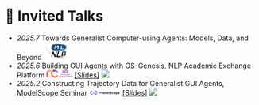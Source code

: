# 💬 Invited Talks
- *2025.7* Towards Generalist Computer-using Agents: Models, Data, and Beyond <img src='./images/logos/ml-nlp-logo.png' style='width: 3.75em;'> 
- *2025.6* Building GUI Agents with OS-Genesis, NLP Academic Exchange Platform <img src='./images/logos/nice-nlp.logo.png' style='width: 3.75em;'> [[Slides]](./files/OS_Genesis_NICE_NLP_250614.pdf)  <a href='https://www.bilibili.com/video/BV1iHNvzXEin/'><img src="https://img.shields.io/badge/Bilibili-NICE Academic-blue?logo=bilibili&logoColor=white"></a>
- *2025.2* Constructing Trajectory Data for Generalist GUI Agents, ModelScope Seminar <img src='./images/logos/modelscope-logo.png' style='width: 4.5em;'> [[Slides]](./files/250210_GUI_Agents_ModelScope.pdf) <a href='https://www.bilibili.com/video/BV1HFA7emECj/'><img src="https://img.shields.io/badge/Bilibili-ModelScope-blue?logo=bilibili&logoColor=white"></a>